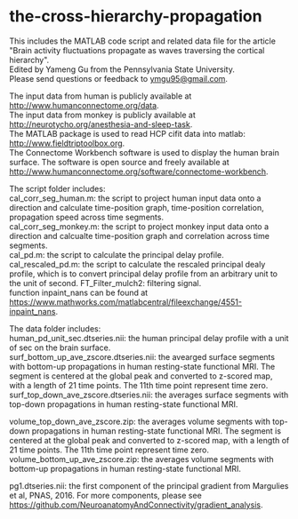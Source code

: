 # the-cross-hierarchy-propagation
This includes the MATLAB code script and related data file for the article "Brain activity fluctuations propagate as waves traversing the cortical hierarchy".  
Edited by Yameng Gu from the Pennsylvania State University.  
Please send questions or feedback to ymgu95@gmail.com.  

The input data from human is publicly available at http://www.humanconnectome.org/data.  
The input data from monkey is publicly available at http://neurotycho.org/anesthesia-and-sleep-task.  
The MATLAB package is used to read HCP cifit data into matlab: http://www.fieldtriptoolbox.org.  
The Connectome Workbench software is used to display the human brain surface. The software is open source and freely available at http://www.humanconnectome.org/software/connectome-workbench.  

The script folder includes:  
cal_corr_seg_human.m: the script to project human input data onto a direction and calculate time-position graph, time-position correlation, propagation speed across time segments.  
cal_corr_seg_monkey.m: the script to project monkey input data onto a direction and calcualte time-position graph and correlation across time segments.  
cal_pd.m: the script to calculate the principal delay profile.  
cal_rescaled_pd.m: the script to calculate the rescaled principal dealy profile, which is to convert principal delay profile from an arbitrary unit to the unit of second.
FT_Filter_mulch2: filtering signal.  
function inpaint_nans can be found at https://www.mathworks.com/matlabcentral/fileexchange/4551-inpaint_nans.

The data folder includes:  
human_pd_unit_sec.dtseries.nii: the human principal delay profile with a unit of sec on the brain surface.  
surf_bottom_up_ave_zscore.dtseries.nii: the avearged surface segments with bottom-up propagations in human resting-state functional MRI. The segment is centered at the global peak and converted to z-scored map, with a length of 21 time points. The 11th time point represent time zero.  
surf_top_down_ave_zscore.dtseries.nii: the averages surface segments with top-down propagations in human resting-state functional MRI. 

volume_top_down_ave_zscore.zip: the averages volume segments with top-down propagations in human resting-state functional MRI. The segment is centered at the global peak and converted to z-scored map, with a length of 21 time points. The 11th time point represent time zero.  
volume_bottom_up_ave_zscore.zip: the averages volume segments with bottom-up propagations in human resting-state functional MRI. 

pg1.dtseries.nii: the first component of the principal gradient from Margulies et al, PNAS, 2016. For more components, please see https://github.com/NeuroanatomyAndConnectivity/gradient_analysis.


